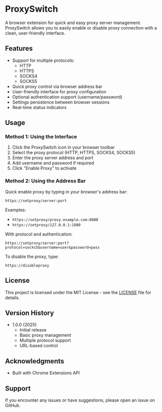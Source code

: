 # ProxySwitch

A browser extension for quick and easy proxy server management. ProxySwitch allows you to easily enable or disable proxy connection with a clean, user-friendly interface.

## Features

- Support for multiple protocols:
  - HTTP
  - HTTPS
  - SOCKS4
  - SOCKS5
- Quick proxy control via browser address bar
- User-friendly interface for proxy configuration
- Optional authentication support (username/password)
- Settings persistence between browser sessions
- Real-time status indicators

## Usage

### Method 1: Using the Interface
1. Click the ProxySwitch icon in your browser toolbar
2. Select the proxy protocol (HTTP, HTTPS, SOCKS4, SOCKS5)
3. Enter the proxy server address and port
4. Add username and password if required
5. Click "Enable Proxy" to activate

### Method 2: Using the Address Bar
Quick enable proxy by typing in your browser's address bar:
```
https://setproxy/server:port
```

Examples:
- `https://setproxy/proxy.example.com:8080`
- `https://setproxy/127.0.0.1:1080`

With protocol and authentication:
```
https://setproxy/server:port?protocol=socks5&username=user&password=pass
```

To disable the proxy, type:
```
https://disableproxy
```

## License

This project is licensed under the MIT License - see the [LICENSE](LICENSE) file for details.

## Version History

- 1.0.0 (2025)
  - Initial release
  - Basic proxy management
  - Multiple protocol support
  - URL-based control

## Acknowledgments

- Built with Chrome Extensions API

## Support

If you encounter any issues or have suggestions, please open an issue on GitHub. 